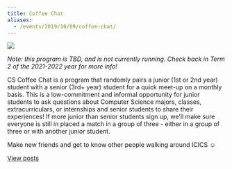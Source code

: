 ```yaml
---
title: Coffee Chat
aliases:
  - /events/2019/10/09/coffee-chat/
---
```


![](/files/coffee_chat_banner_feb_2020.png)

*Note: this program is TBD, and is not currently running. Check back in Term 2 of the 2021-2022 year for more info!*

CS Coffee Chat is a program that randomly pairs a junior (1st or 2nd year) student with a senior (3rd+ year) student for a quick meet-up on a monthly basis. This is a low-commitment and informal opportunity for junior students to ask questions about Computer Science majors, classes, extracurriculars, or internships and senior students to share their experiences! If more junior than senior students sign up, we'll make sure everyone is still in placed a match in a group of three - either in a group of three or with another junior student.

Make new friends and get to know other people walking around ICICS ☺️

[View posts](/tags/coffeechat/)
